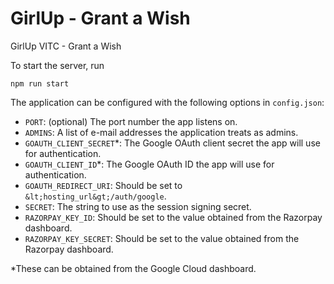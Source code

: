# GirlUp - Grant a Wish

GirlUp VITC - Grant a Wish

To start the server, run

```
npm run start
```

The application can be configured with the following options in `config.json`:

- `PORT`: (optional) The port number the app listens on.
- `ADMINS`: A list of e-mail addresses the application treats as admins.
- `GOAUTH_CLIENT_SECRET`*: The Google OAuth client secret the app will use for
  authentication.
- `GOAUTH_CLIENT_ID`*: The Google OAuth ID the app will use for authentication.
- `GOAUTH_REDIRECT_URI`: Should be set to `&lt;hosting_url&gt;/auth/google`.
- `SECRET`: The string to use as the session signing secret.
- `RAZORPAY_KEY_ID`: Should be set to the value obtained from the Razorpay
  dashboard.
- `RAZORPAY_KEY_SECRET`: Should be set to the value obtained from the Razorpay
  dashboard.

*These can be obtained from the Google Cloud dashboard.
